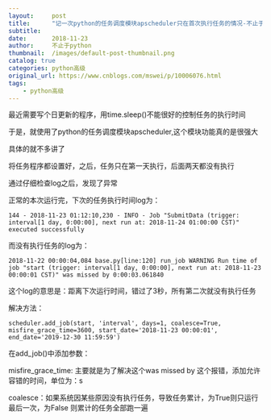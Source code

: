 ```yaml
---
layout:     post
title:      "记一次python的任务调度模块apscheduler只在首次执行任务的情况-不止于python"
subtitle:   
date:       2018-11-23
author:     不止于python
thumbnail:  /images/default-post-thumbnail.png
catalog: true
categories: python高级
original_url: https://www.cnblogs.com/mswei/p/10006076.html
tags:
    - python高级
---
```


最近需要写个日更新的程序，用time.sleep()不能很好的控制任务的执行时间

于是，就使用了python的任务调度模块apscheduler,这个模块功能真的是很强大

具体的就不多讲了

将任务程序都设置好，之后，任务只在第一天执行，后面两天都没有执行

通过仔细检查log之后，发现了异常

正常的本次运行完，下次的任务执行时间log为：

```
144 - 2018-11-23 01:12:10,230 - INFO - Job "SubmitData (trigger: interval[1 day, 0:00:00], next run at: 2018-11-24 01:00:00 CST)" executed successfully
```

而没有执行任务的log为：

```
2018-11-22 00:00:04,084 base.py[line:120] run_job WARNING Run time of job "start (trigger: interval[1 day, 0:00:00], next run at: 2018-11-23 00:00:01 CST)" was missed by 0:00:03.061840
```

这个log的意思是：距离下次运行时间，错过了3秒，所有第二次就没有执行任务

解决方法：

```
scheduler.add_job(start, 'interval', days=1, coalesce=True, misfire_grace_time=3600, start_date='2018-11-23 00:00:01', end_date='2019-12-30 11:59:59')
```

在add\_job()中添加参数：

misfire\_grace\_time: 主要就是为了解决这个was missed by 这个报错，添加允许容错的时间，单位为：s

coalesce：如果系统因某些原因没有执行任务，导致任务累计，为True则只运行最后一次，为False 则累计的任务全部跑一遍